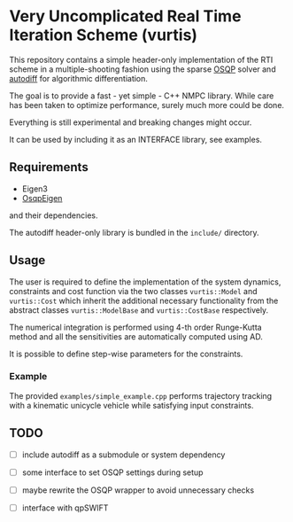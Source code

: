 # Very Uncomplicated Real Time Iteration Scheme (vurtis)
This repository contains a simple header-only implementation of the RTI scheme
in a multiple-shooting fashion using the sparse [OSQP](https://osqp.org/) solver and [autodiff](https://github.com/autodiff/autodiff/) for algorithmic differentiation.

The goal is to provide a fast - yet simple - C++ NMPC library. While care has been taken to optimize performance, surely
much more could be done.

Everything is still experimental and breaking changes might occur.

It can be used by including it as an INTERFACE library, see examples.

## Requirements
* Eigen3
* [OsqpEigen](https://github.com/robotology/osqp-eigen)

and their dependencies.

The autodiff header-only library is bundled in the `include/` directory.


## Usage
The user is required to define the implementation of the system dynamics, constraints and cost function
via the two classes `vurtis::Model` and `vurtis::Cost` which inherit the additional necessary functionality
from the abstract classes `vurtis::ModelBase` and `vurtis::CostBase` respectively.

The numerical integration is performed using 4-th order Runge-Kutta method
and all the sensitivities are automatically computed
using AD.

It is possible to define step-wise parameters for the constraints.

### Example
The provided `examples/simple_example.cpp` performs trajectory tracking with a kinematic unicycle vehicle 
while satisfying input constraints.

## TODO
- [ ] include autodiff as a submodule or system dependency
- [ ] some interface to set OSQP settings during setup
- [ ] maybe rewrite the OSQP wrapper to avoid unnecessary checks
- [ ] interface with qpSWIFT


